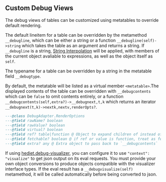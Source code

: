 ## Custom Debug Views

The debug views of tables can be customized using metatables to override default rendering.

The default lineitem for a table can be overridden by the metamethod `__debugline`, which can be either a string or a function `__debugline(self)->string` which takes the table as an argument and returns a string. If `__debugline` is a string, [String Interpolation](./debugapi.md#string-interpolation) will be applied, with members of the current object avaliable to expressions, as well as the object itself as `self`.

The typename for a table can be overridden by a string in the metatable field `__debugtype`.

By default, the metatable will be listed as a virtual member `<metatable>`.The displayed contents of the table can be overridden with `__debugcontents` which can be `false` to omit contents entirely, or a function `__debugcontents(self,extra?)->__debugnext,t,k` which returns an iterator `__debugnext(t,k)->nextk,nextv,renderOpts?`.

```lua
---@class DebugAdapter.RenderOptions
---@field rawName? boolean
---@field rawValue? boolean
---@field virtual? boolean
---@field ref? table|function @ Object to expand children of instead of this value
---@field fetchable? boolean @ if ref or value is function, treat as fetchable property instead of raw function
---@field extra? any @ Extra object to pass back to `__debugcontents`
```

If using [hediet.debug-visualizer](https://marketplace.visualstudio.com/items?itemName=hediet.debug-visualizer), you can configure it to use `"context": "visualize"` to get json output on its eval requests. You must provide your own object conversions to produce objects compatible with the visualizer interface types. If the eval result has a `__debugvisualize(self)` metamethod, it will be called automatically before being converted to json.